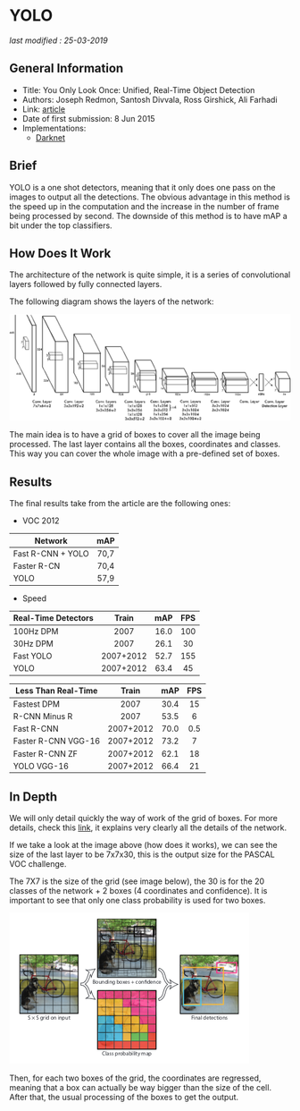 # YOLO

_last modified : 25-03-2019_

## General Information

- Title: You Only Look Once: Unified, Real-Time Object Detection
- Authors: Joseph Redmon, Santosh Divvala, Ross Girshick, Ali Farhadi
- Link: [article](https://arxiv.org/abs/1506.02640)
- Date of first submission: 8 Jun 2015
- Implementations:
    - [Darknet](https://github.com/pjreddie/darknet)

## Brief

YOLO is a one shot detectors, meaning that it only does one pass on the images to output all the detections. The obvious advantage in this method is the speed up in the computation and the increase in the number of frame being processed by second. The downside of this method is to have mAP a bit under the top classifiers.

## How Does It Work

The architecture of the network is quite simple, it is a series of convolutional layers followed by fully connected layers.

The following diagram shows the layers of the network:

![YOLO architecture](https://raw.githubusercontent.com/D3lt4lph4/papers/master/docs/images/imagedetection/yolo/network.png "YOLO")

The main idea is to have a grid of boxes to cover all the image being processed. The last layer contains all the boxes, coordinates and classes. This way you can cover the whole image with a pre-defined set of boxes.

## Results

The final results take from the article are the following ones:

- VOC 2012

| Network | mAP |
|---------|:---:|
| Fast R-CNN + YOLO | 70,7 |
| Faster R-CN | 70,4 |
| YOLO | 57,9 |

- Speed

| Real-Time Detectors | Train | mAP | FPS |
|---------------------|:-----:|:---:|:---:|
| 100Hz DPM | 2007 | 16.0 | 100 |
| 30Hz DPM | 2007 | 26.1 | 30 |
| Fast YOLO | 2007+2012 | 52.7 | 155 |
| YOLO | 2007+2012 | 63.4 | 45|

| Less Than Real-Time | Train | mAP | FPS |
|---------------------|:-----:|:---:|:---:|
| Fastest DPM | 2007 | 30.4 | 15 |
| R-CNN Minus R | 2007 | 53.5 | 6 |
| Fast R-CNN | 2007+2012 | 70.0 | 0.5 |
| Faster R-CNN VGG-16 | 2007+2012 | 73.2 | 7 |
| Faster R-CNN ZF | 2007+2012 | 62.1 | 18 |
| YOLO VGG-16 | 2007+2012 | 66.4 | 21 |

## In Depth

We will only detail quickly the way of work of the grid of boxes. For more details, check this [link](http://christopher5106.github.io/object/detectors/2017/08/10/bounding-box-object-detectors-understanding-yolo.html), it explains very clearly all the details of the network.

If we take a look at the image above (how does it works), we can see the size of the last layer to be 7x7x30, this is the output size for the PASCAL VOC challenge.

The 7X7 is the size of the grid (see image below), the 30 is for the 20 classes of the network + 2 boxes (4 coordinates and confidence). It is important to see that only one class probability is used for two boxes.

![yolo grid](https://raw.githubusercontent.com/D3lt4lph4/papers/master/docs/images/imagedetection/yolo/yologrid.png "YOLO grid boxes")

Then, for each two boxes of the grid, the coordinates are regressed, meaning that a box can actually be way bigger than the size of the cell. After that, the usual processing of the boxes to get the output.
